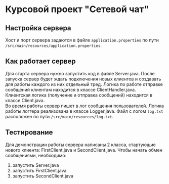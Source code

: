 # Курсовой проект "Сетевой чат"

## Настройка сервера
Хост и порт сервера задаются в файле `application.properties` по пути `/src/main/resources/application.properties`.

## Как работает сервер
Для старта сервера нужно запустить код в файле Server.java. После запуска сервер будет ждать подключения новых клиентов 
и создавать для работы каждого из них отдельный тред. Логика по работе отправке сообщений клиентам находится в классе ClientHandler.java.<br>
Клиентская логика (получение и отправка сообщений) находится в классе Client.java.<br>
Во время работы сервер пишет в лог сообщения пользователей. Логика работы логгера реализована в классе Logger.java. Файл
с логом  `log.txt` расположен по пути `/src/main/resources/log.txt`.

## Тестирование

Для демонстрации работы сервера написаны 2 класса, стартующие нового клиента: FirstClient.java и SecondClient.java.
Чтобы начать обмен сообщениями, необходимо: 
1) запустить Server.java
2) запустить FirstClient.java
3) запустить SecondClient.java
